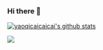 ### Hi there 👋

<!--
**yaoqicaicaicai/yaoqicaicaicai** is a ✨ _special_ ✨ repository because its `README.md` (this file) appears on your GitHub profile.

Here are some ideas to get you started:

- 🔭 I’m currently working on ...
- 🌱 I’m currently learning ...
- 👯 I’m looking to collaborate on ...
- 🤔 I’m looking for help with ...
- 💬 Ask me about ...
- 📫 How to reach me: ...
- 😄 Pronouns: ...
- ⚡ Fun fact: ...
-->

[![yaoqicaicaicai's github stats](https://github-readme-stats.vercel.app/api?username=yaoqicaicaicai&show_icons=true&theme=radical)](https://github.com/yaoqicaicaicai)

![](https://visitor-badge.glitch.me/badge?page_id=yaoqicaicaicai.yaoqicaicaicai)
